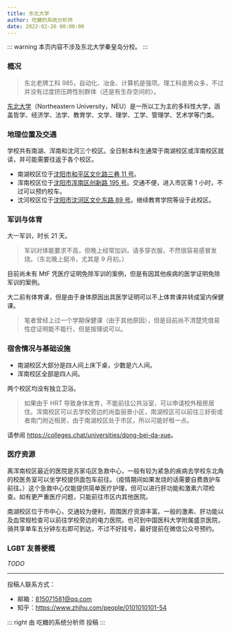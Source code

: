 ```yaml
---
title: 东北大学
author: 吃糖的系统分析师
date: 2022-02-26 00:00:00
---
```


::: warning
本页内容不涉及东北大学秦皇岛分校。
:::

### 概况

> 东北老牌工科 985，自动化、冶金、计算机是强项。理工科直男众多，不过并没有过度挤压跨性别群体（还是有生存空间的）。

[东北大学](https://www.neu.edu.cn)（Northeastern University，NEU）是一所以工为主的多科性大学，涵盖哲学、经济学、法学、教育学、文学、理学、工学、管理学、艺术学等门类。

### 地理位置及交通

学校共有南湖、浑南和沈河三个校区。全日制本科生通常于南湖校区或浑南校区就读，并可能需要往返于各个校区。

- 南湖校区位于[沈阳市和平区文化路三巷 11 号](https://amap.com/place/B00180JB6L)。
- 浑南校区位于[沈阳市浑南区创新路 195 号](https://amap.com/place/B001817WBT)。交通不便，进入市区需 1 小时，不过可以预约校车。
- 沈河校区位于[沈阳市沈河区文化东路 89 号](https://amap.com/place/B0FFGXUPA1)。继续教育学院等设于此校区。

### 军训与体育

大一军训，时长 21 天。

> 军训对体能要求不高，但晚上经常加训，请多穿衣服，不然很容易感冒发烧。（东北晚上挺冷，尤其是 9 月初。）

目前尚未有 MtF 凭医疗证明免除军训的案例，但是有因其他疾病的医学证明免除军训的案例。

大二前有体育课，但是由于身体原因出具医学证明可以不上体育课并转成室内保健课。

> 笔者曾经上过一个学期保健课（由于其他原因），但是目前尚不清楚凭借易性症证明能不能行，但是按理说可以。

### 宿舍情况与基础设施

- 南湖校区大部分是四人间上床下桌，少数是六人间。
- 浑南校区全部是四人间。

两个校区均没有独立卫浴。

> 如果由于 HRT 导致身体发育，不能前往公共浴室，可以申请校外租房居住。浑南校区可以去学校旁边的尚盈丽景小区，南湖校区可以前往三好街或者南门附近租房，由于南湖校区处于市区，所以可能好租一点。

请参阅 <https://colleges.chat/universities/dong-bei-da-xue>。

### 医疗资源

离浑南校区最近的医院是苏家屯区急救中心，一般有较为紧急的疾病去学校东北角的校医务室可以坐学校提供面包车前往。（疫情期间如果发烧的话需要自费救护车前往。）这个急救中心仅能提供简单医疗护理，但可以进行肝功能和激素六项检查。如有更严重医疗问题，只能前往市区内其他医院。

南湖校区位于市中心，交通较为便利，周围医疗资源丰富。一般的激素、肝功能以及血常规检查可以前往学校旁边的电力医院。也可到中国医科大学附属盛京医院，骑共享单车五分钟左右即可到达，不过不好挂号，最好提前在微信公众号预约。

### LGBT 友善梗概

_TODO_

<hr>

投稿人联系方式：

- 邮箱：<815071581@qq.com>
- 知乎：<https://www.zhihu.com/people/0101010101-54>

::: right
由 吃糖的系统分析师 投稿
:::
